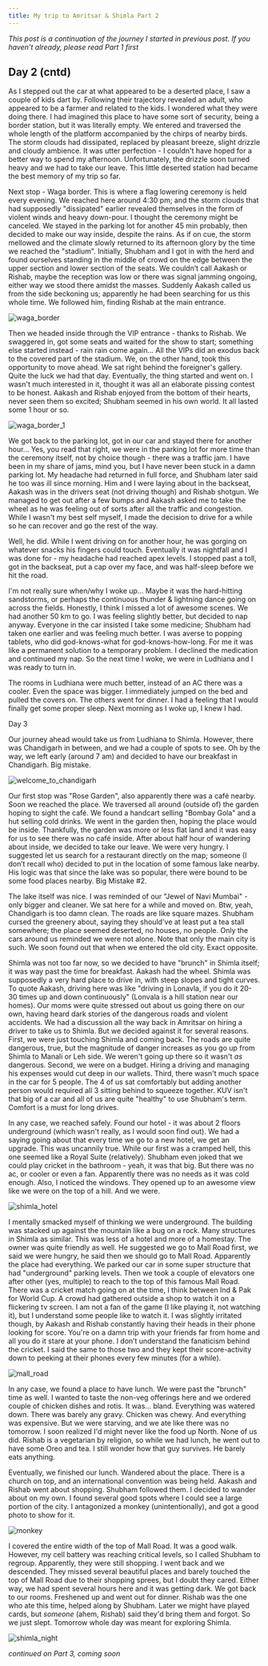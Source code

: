```yaml
---
title: My trip to Amritsar & Shimla Part 2
---
```


_This post is a continuation of the journey I started in previous post. If you haven't already, please read Part 1 first_

## Day 2 (cntd)

As I stepped out the car at what appeared to be a deserted place, I saw a couple of kids dart by. Following their trajectory revealed an adult, who appeared to be a farmer and related to the kids. I wondered what they were doing there. I had imagined this place to have some sort of security, being a border station, but it was literally empty. We entered and traversed the whole length of the platform accompanied by the chirps of nearby birds. The storm clouds had dissipated, replaced by pleasant breeze, slight drizzle and cloudy ambience. It was utter perfection - I couldn't have hoped for a better way to spend my afternoon. Unfortunately, the drizzle soon turned heavy and we had to take our leave. This little deserted station had became the best memory of my trip so far.

Next stop - Waga border. This is where a flag lowering ceremony is held every evening. We reached here around 4:30 pm; and the storm clouds that had supposedly "dissipated" earlier revealed themselves in the form of violent winds and heavy down-pour. I thought the ceremony might be canceled. We stayed in the parking lot for another 45 min probably, then decided to make our way inside, despite the rains. As if on cue, the storm mellowed and the climate slowly returned to its afternoon glory by the time we reached the "stadium". Initially, Shubham and I got in with the herd and found ourselves standing in the middle of crowd on the edge between the upper section and lower section of the seats. We couldn’t call Aakash or Rishab, maybe the reception was low or there was signal jamming ongoing, either way we stood there amidst the masses. Suddenly Aakash called us from the side beckoning us; apparently he had been searching for us this whole time. We followed him, finding Rishab at the main entrance. 

![waga_border](/assets/imgs/waga_border.jpg)

Then we headed inside through the VIP entrance - thanks to Rishab. We swaggered in, got some seats and waited for the show to start; something else started instead - rain rain come again... All the VIPs did an exodus back to the covered part of the stadium. We, on the other hand, took this opportunity to move ahead. We sat right behind the foreigner's gallery. Quite the luck we had that day. Eventually, the thing started and went on. I wasn't much interested in it, thought it was all an elaborate pissing contest to be honest. Aakash and Rishab enjoyed from the bottom of their hearts, never seen them so excited; Shubham seemed in his own world. It all lasted some 1 hour or so.

![waga_border_1](/assets/imgs/waga_border_1.jpg)

We got back to the parking lot, got in our car and stayed there for another hour… Yes, you read that right, we were in the parking lot for more time than the ceremony itself, not by choice though - there was a traffic jam. I have been in my share of jams, mind you, but I have never been stuck in a damn parking lot. My headache had returned in full force, and Shubham later said he too was ill since morning. Him and I were laying about in the backseat, Aakash was in the drivers seat (not driving though) and Rishab shotgun. We managed to get out after a few bumps and Aakash asked me to take the wheel as he was feeling out of sorts after all the traffic and congestion. While I wasn't my best self myself, I made the decision to drive for a while so he can recover and go the rest of the way.

Well, he did. While I went driving on for another hour, he was gorging on whatever snacks his fingers could touch. Eventually it was nightfall and I was done for - my headache had reached apex levels. I stopped past a toll, got in the backseat, put a cap over my face, and was half-sleep before we hit the road.

I'm not really sure when/why I woke up… Maybe it was the hard-hitting sandstorms, or perhaps the continuous thunder & lightning dance going on across the fields. Honestly, I think I missed a lot of awesome scenes. We had another 50 km to go. I was feeling slightly better, but decided to nap anyway. Everyone in the car insisted I take some medicine; Shubham had taken one earlier and was feeling much better. I was averse to popping tablets, who did god-knows-what for god-knows-how-long. For me it was like a permanent solution to a temporary problem. I declined the medication and continued my nap. So the next time I woke, we were in Ludhiana and I was ready to turn in.

The rooms in Ludhiana were much better, instead of an AC there was a cooler. Even the space was bigger. I immediately jumped on the bed and pulled the covers on. The others went for dinner. I had a feeling that I would finally get some proper sleep. Next morning as I woke up, I knew I had.

Day 3

Our journey ahead would take us from Ludhiana to Shimla. However, there was Chandigarh in between, and we had a couple of spots to see. Oh by the way, we left early (around 7 am) and decided to have our breakfast in Chandigarh. Big mistake.

![welcome_to_chandigarh](/assets/imgs/welcome_to_chandigarh.jpg)

Our first stop was "Rose Garden", also apparently there was a café nearby. Soon we reached the place. We traversed all around (outside of) the garden hoping to sight the café. We found a handcart selling "Bombay Gola" and a hut selling cold drinks. We went in the garden then, hoping the place would be inside. Thankfully, the garden was more or less flat land and it was easy for us to see there was no café inside. After about half hour of wandering about inside, we decided to take our leave. We were very hungry. I suggested let us search for a restaurant directly on the map; someone (I don’t recall who) decided to put in the location of some famous lake nearby. His logic was that since the lake was so popular, there were bound to be some food places nearby. Big Mistake #2.

The lake itself was nice. I was reminded of our "Jewel of Navi Mumbai" - only bigger and cleaner. We sat here for a while and moved on. Btw, yeah, Chandigarh is too damn clean. The roads are like square mazes. Shubham cursed the greenery about, saying they should've at least put a tea stall somewhere; the place seemed deserted, no houses, no people. Only the cars around us reminded we were not alone. Note that only the main city is such. We soon found out that when we entered the old city. Exact opposite.

Shimla was not too far now, so we decided to have "brunch" in Shimla itself; it was way past the time for breakfast. Aakash had the wheel. Shimla was supposedly a very hard place to drive in, with steep slopes and tight curves. To quote Aakash, driving here was like "driving in Lonavla, if you do it 20-30 times up and down continuously" (Lonvala is a hill station near our homes). Our moms were quite stressed out about us going there on our own, having heard dark stories of the dangerous roads and violent accidents. We had a discussion  all the way back in Amritsar on hiring a driver to take us to Shimla. But we decided against it for several reasons. First, we were just touching Shimla and coming back. The roads are quite dangerous, true, but the magnitude of danger increases as you go up from Shimla to Manali or Leh side. We weren't going up there so it wasn't _as_ dangerous. Second, we were on a budget. Hiring a driving and managing his expenses would cut deep in our wallets. Third, there wasn't much space in the car for 5 people. The 4 of us sat comfortably but adding another person would required all 3 sitting behind to squeeze together. KUV isn't that big of a car and all of us are quite "healthy" to use Shubham's term. Comfort is a must for long drives.

In any case, we reached safely. Found our hotel - it was about 2 floors underground (which wasn't really, as I would soon find out). We had a saying going about that every time we go to a new hotel, we get an upgrade. This was uncannily true. While our first was a cramped hell, this one seemed like a Royal Suite (relatively). Shubham even joked that we could play cricket in the bathroom - yeah, it was that big. But there was no ac, or cooler or even a fan. Apparently there was no needs as it was cold enough. Also, I noticed the windows. They opened up to an awesome view like we were on the top of a hill. And we were.

![shimla_hotel](/assets/imgs/shimla_hotel.jpg)

I mentally smacked myself of thinking we were underground. The building was stacked up against the mountain like a bug on a rock. Many structures in Shimla as similar. This was less of a hotel and more of a homestay. The owner was quite friendly as well. He suggested we go to Mall Road first, we said we were hungry, he said then we should go to Mall Road. Apparently the place had everything. We parked our car in some super structure that had "underground" parking levels. Then we took a couple of elevators one after other (yes, multiple) to reach to the top of this famous Mall Road. There was a cricket match going on at the time, I think between Ind & Pak for World Cup. A crowd had gathered outside a shop to watch it on a flickering tv screen. I am not a fan of the game (I like playing it, not watching it), but I understand some people like to watch it. I was slightly irritated though, by Aakash and Rishab constantly having their heads in their phone looking for score. You're on a damn trip with your friends far from home and all you do it stare at your phone. I don’t understand the fanaticism behind the cricket. I said the same to those two and they kept their score-activity down to peeking at their phones every few minutes (for a while).

![mall_road](/assets/imgs/mall_road.jpg)

In any case, we found a place to have lunch. We were past the "brunch" time as well. I wanted to taste the non-veg offerings here and we ordered couple of chicken dishes and rotis. It was… bland. Everything was watered down. There was barely any gravy. Chicken was chewy. And everything was expensive. But we were starving, and we ate like there was no tomorrow. I soon realized I'd might never like the food up North. None of us did. Rishab is a vegetarian by religion, so while we had lunch, he went out to have some Oreo and tea. I still wonder how that guy survives. He barely eats anything.

Eventually, we finished our lunch. Wandered about the place. There is a church on top, and an international convention was being held. Aakash and Rishab went about shopping. Shubham followed them. I decided to wander about on my own. I found several good spots where I could see a large portion of the city. I antagonized a monkey (unintentionally), and got a good photo to show for it.

![monkey](/assets/imgs/monkey.jpg)


I covered the entire width of the top of Mall Road. It was a good walk. However, my cell battery was reaching critical levels, so I called Shubham to regroup. Apparently, they were still shopping. I went back and we descended. They missed several beautiful places and barely touched the top of Mall Road due to their shopping sprees, but I doubt they cared. Either way, we had spent several hours here and it was getting dark. We got back to our rooms. Freshened up and went out for dinner. Rishab was the one who ate this time, helped along by Shubham. Later we might have played cards, but _someone_ (ahem, Rishab) said they'd bring them and forgot. So we just slept. Tomorrow whole day was meant for exploring Shimla.

![shimla_night](/assets/imgs/shimla_night.jpg)

_continued on Part 3, coming soon_
